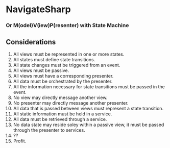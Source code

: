 # NavigateSharp

### Or M(odel)V(iew)P(resenter) with State Machine

## Considerations

1. All views must be represented in one or more states.
2. All states must define state transitions.
3. All state changes must be triggered from an event.
4. All views must be passive.
5. All views must have a corresponding presenter.
6. All data must be orchestrated by the presenter.
7. All the information necessary for state transitions must be passed in the event.
8. No view may directly message another view.
9. No presenter may directly message another presenter.
10. All data that is passed between views must represent a state transition.
11. All static information must be held in a service.
12. All data must be retrieved through a service.
13. No data state may reside soley within a passive view, it must be passed through the presenter to services.
14. ??
15. Profit.
